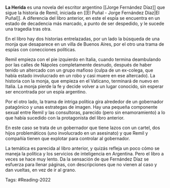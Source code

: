 **La Herida** es una novela del escritor argentino [[Jorge Fernández Díaz]] que sigue la historia de Remil, iniciada en [[El Puñal - Jorge Fernández Díaz|El Puñal]]. A diferencia del libro anterior, en este el espía se encuentra en un estado de decadencia más marcado, a punto de ser despedido, y le sucede una tragedia tras otra. 

En el libro hay dos historias entrelazadas, por un lado la búsqueda de una monja que desaparece en un villa de Buenos Aires, por el otro una trama de espías con conecciones políticas. 

Remil empieza con el pie izquierdo en Italia, cuando termina deambulando por las calles de Nápoles completamente desnudo, después de haber tenido un altercado con un grupo mafioso (culpa de un ex-colega, que había estado involucrado en un robo y casi muere en ese altercado). La historia con la monja, que empieza en el Vaticano, terminará de nuevo en Italia. La monja pierde la fe y decide volver a un lugar conocido, sin esperar ser encontrada por un espía argentino. 

Por el otro lado, la trama de intriga política gira alrededor de un gobernador patagónico y unas estrategas de imagen. Hay una pequeña componente sexual entre Remil y las consultoras, parecido (pero sin enamoramiento) a lo que había sucedido con la protagonista del libro anterior. 

En este caso se trata de un gobernador que tiene lazos con un cartel, dos hijos problemáticos (uno involucrado en un asesinato) y que Remil y compañía tienen que explotar para controlar al gobernador. 

La temática es parecida al libro anterior, y quizás refleja un poco cómo se maneja la política y los servicios de inteligencia en Argentina. Pero el libro a veces se hace muy lento. Da la sensación de que Fernández Díaz se esfuerza para llenar páginas, con descripciones que no vienen al caso y dan vueltas, en vez de ir al grano. 

Tags: #Reading-2022